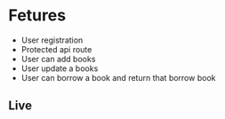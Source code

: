 
# Fetures

* User registration
* Protected api route
* User can  add books
* User  update a books
* User can borrow a book and return that borrow book

## Live
